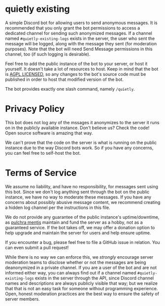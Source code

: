 # quietly existing

A simple Discord bot for allowing users to send anonymous messages. It is recommended that you only grant the bot permissions to access a dedicated channel for sending such anonymized messages. If a channel named `#quietly-existing-logs` exists in the server, the user who sent the message will be logged, along with the message they sent (for moderation purposes). Note that the bot will need Send Message permissions in this channel, too (if such logging is desirable).

Feel free to add the public instance of the bot to your server, or host it yourself. It doesn't take a lot of resources to host. Keep in mind that the bot is [AGPL LICENSED](LICENSE), so any changes to the bot's source code must be published in order to host that modified version of the bot.

The bot provides exactly one slash command, namely `/quietly`.

# Privacy Policy

This bot does not log any of the mssages it anonymizes to the server it runs on in the publicly available instance. Don't believe us? Check the code! Open source software is amazing that way.

We can't prove that the code on the server is what is running on the public instance due to the way Discord bots work. So if you have any concerns, you can feel free to self-host the bot.

# Terms of Service

We assume no liability, and have no responsibility, for messages sent using this bot. Since we don't log anything sent through the bot on the public instance, we have no way to moderate these messages. If you have any concerns about possibly abusive message content, we recommend creating a hidden log channel per the instructions in this file.

We do not provide any guarantee of the public instance's uptime/downtime, as [pulchra mentis](https://github.com/pulchra-mentis) maintain and fund the server as a hobby, not as a guaranteed service. If the bot takes off, we may offer a donation option to help upgrade and maintain the server for users and help ensure uptime.

If you encounter a bug, please feel free to file a GitHub issue in relation. You can even submit a pull request!

While there is no way we can enforce this, we _strongly_ encourage server moderation teams to disclose whether or not the messages are being deanonymized in a private channel. If you are a user of the bot and are not informed either way, you can always find out if a channel named `#quietly-existing-logs` exists in the server through the API, since Discord channel names and descriptions are always publicly visible that way; but we realize that that is not an easy task for someone without programming experience. Open, honest moderation practices are the best way to ensure the safety of server members.
